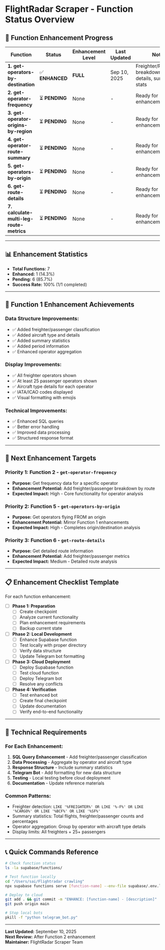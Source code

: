 # FlightRadar Scraper - Function Status Overview

## 🎯 **Function Enhancement Progress**

| Function | Status | Enhancement Level | Last Updated | Notes |
|----------|--------|-------------------|--------------|-------|
| **1. get-operators-by-destination** | ✅ **ENHANCED** | **FULL** | Sep 10, 2025 | Freighter/Passenger breakdown, aircraft details, summary stats |
| **2. get-operator-frequency** | ⏳ **PENDING** | None | - | Ready for enhancement |
| **3. get-operator-origins-by-region** | ⏳ **PENDING** | None | - | Ready for enhancement |
| **4. get-operator-route-summary** | ⏳ **PENDING** | None | - | Ready for enhancement |
| **5. get-operators-by-origin** | ⏳ **PENDING** | None | - | Ready for enhancement |
| **6. get-route-details** | ⏳ **PENDING** | None | - | Ready for enhancement |
| **7. calculate-multi-leg-route-metrics** | ⏳ **PENDING** | None | - | Ready for enhancement |

---

## 📊 **Enhancement Statistics**

- **Total Functions:** 7
- **Enhanced:** 1 (14.3%)
- **Pending:** 6 (85.7%)
- **Success Rate:** 100% (1/1 completed)

---

## 🚀 **Function 1 Enhancement Achievements**

### **Data Structure Improvements:**
- ✅ Added freighter/passenger classification
- ✅ Added aircraft type and details
- ✅ Added summary statistics
- ✅ Added period information
- ✅ Enhanced operator aggregation

### **Display Improvements:**
- ✅ All freighter operators shown
- ✅ At least 25 passenger operators shown
- ✅ Aircraft type details for each operator
- ✅ IATA/ICAO codes displayed
- ✅ Visual formatting with emojis

### **Technical Improvements:**
- ✅ Enhanced SQL queries
- ✅ Better error handling
- ✅ Improved data processing
- ✅ Structured response format

---

## 🎯 **Next Enhancement Targets**

### **Priority 1: Function 2 - `get-operator-frequency`**
- **Purpose:** Get frequency data for a specific operator
- **Enhancement Potential:** Add freighter/passenger breakdown by route
- **Expected Impact:** High - Core functionality for operator analysis

### **Priority 2: Function 5 - `get-operators-by-origin`**
- **Purpose:** Get operators flying FROM an origin
- **Enhancement Potential:** Mirror Function 1 enhancements
- **Expected Impact:** High - Completes origin/destination analysis

### **Priority 3: Function 6 - `get-route-details`**
- **Purpose:** Get detailed route information
- **Enhancement Potential:** Add freighter/passenger metrics
- **Expected Impact:** Medium - Detailed route analysis

---

## 📋 **Enhancement Checklist Template**

For each function enhancement:

- [ ] **Phase 1: Preparation**
  - [ ] Create checkpoint
  - [ ] Analyze current functionality
  - [ ] Plan enhancement requirements
  - [ ] Backup current state

- [ ] **Phase 2: Local Development**
  - [ ] Enhance Supabase function
  - [ ] Test locally with proper directory
  - [ ] Verify data structure
  - [ ] Update Telegram bot formatting

- [ ] **Phase 3: Cloud Deployment**
  - [ ] Deploy Supabase function
  - [ ] Test cloud function
  - [ ] Deploy Telegram bot
  - [ ] Resolve any conflicts

- [ ] **Phase 4: Verification**
  - [ ] Test enhanced bot
  - [ ] Create final checkpoint
  - [ ] Update documentation
  - [ ] Verify end-to-end functionality

---

## 🔧 **Technical Requirements**

### **For Each Enhancement:**
1. **SQL Query Enhancement** - Add freighter/passenger classification
2. **Data Processing** - Aggregate by operator and aircraft type
3. **Response Structure** - Include summary statistics
4. **Telegram Bot** - Add formatting for new data structure
5. **Testing** - Local testing before cloud deployment
6. **Documentation** - Update reference materials

### **Common Patterns:**
- Freighter detection: `LIKE '%FREIGHTER%' OR LIKE '%-F%' OR LIKE '%CARGO%' OR LIKE '%BCF%' OR LIKE '%SF%'`
- Summary statistics: Total flights, freighter/passenger counts and percentages
- Operator aggregation: Group by operator with aircraft type details
- Display limits: All freighters + 25+ passengers

---

## 📞 **Quick Commands Reference**

```bash
# Check function status
ls -la supabase/functions/

# Test function locally
cd "/Users/sai/Flightradar crawling"
npx supabase functions serve [function-name] --env-file supabase/.env.local

# Deploy to cloud
git add . && git commit -m "ENHANCE: [function-name] - [description]"
git push origin main

# Stop local bots
pkill -f "python telegram_bot.py"
```

---

**Last Updated:** September 10, 2025  
**Next Review:** After Function 2 enhancement  
**Maintainer:** FlightRadar Scraper Team
